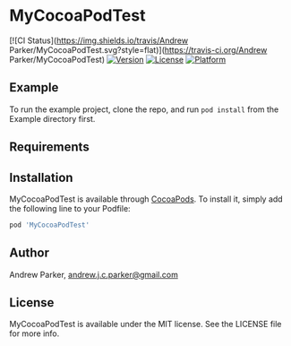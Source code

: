 # MyCocoaPodTest

[![CI Status](https://img.shields.io/travis/Andrew Parker/MyCocoaPodTest.svg?style=flat)](https://travis-ci.org/Andrew Parker/MyCocoaPodTest)
[![Version](https://img.shields.io/cocoapods/v/MyCocoaPodTest.svg?style=flat)](https://cocoapods.org/pods/MyCocoaPodTest)
[![License](https://img.shields.io/cocoapods/l/MyCocoaPodTest.svg?style=flat)](https://cocoapods.org/pods/MyCocoaPodTest)
[![Platform](https://img.shields.io/cocoapods/p/MyCocoaPodTest.svg?style=flat)](https://cocoapods.org/pods/MyCocoaPodTest)

## Example

To run the example project, clone the repo, and run `pod install` from the Example directory first.

## Requirements

## Installation

MyCocoaPodTest is available through [CocoaPods](https://cocoapods.org). To install
it, simply add the following line to your Podfile:

```ruby
pod 'MyCocoaPodTest'
```

## Author

Andrew Parker, andrew.j.c.parker@gmail.com

## License

MyCocoaPodTest is available under the MIT license. See the LICENSE file for more info.
